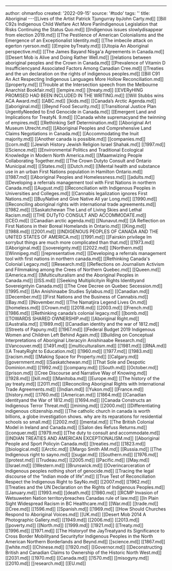 ---
author: ohmanfoo
created: '2022-09-15'
source: '#todo'
tags: ''
title: Aboriginal
---[[Lives of the Artist Patrick Tjungurray byJohn Carty.md]]
[[Bill C92s Indigenous Child Welfare Act More PanIndigenous Legislation that Risks Continuing the Status Quo.md]]
[[Indigenous issues slowlydisappear from election 2019.md]]
[[The Pestilence of American Colonialisms and the Emergence of an Exceptionalist Identity.md]]
[[The imbecile attack on egerton ryerson.md]]
[[Empire byTreaty.md]]
[[Utopia An Aboriginal perspective.md]]
[[The James Bayand Nisg̲a'a Agreements in Canada.md]]
[[Desert Mob is Alive and Doing Rather Well.md]]
[[relations between aboriginal peoples and the Crown in Canada.md]]
[[Prevalence of Vitamin D Insufficiencyand Associated Factors Among Canadian Cree.md]]
[[Treaties and the un declaration on the rights of indigenous peoples.md]]
[[Bill C91 An Act Respecting Indigenous Languages More Hollow Reconciliation.md]]
[[property.md]]
[[Trouble at the Intersection speech from the Melbourne Anarchist Bookfair.md]]
[[empire.md]]
[[treaty.md]]
[[EVERyHING PROMISED HAD BEEN INCLUDED IN THE WRITING.md]]
[[Will Stubbs wins ACA Award.md]]
[[ABC.md]]
[[kids.md]]
[[Canada’s Arctic Agenda.md]]
[[aboriginal.md]]
[[Beynd Food Security.md]]
[[Transitional Justice Plan UrgentlyNeeded to End Genocide in Canada.md]]
[[Emergent Land and Implications for TreatyN. 9.md]]
[[Canada white supremacyand the twinning of empires.md]]
[[Rethinking Self Determination.md]]
[[Aboriginal Art Museum Utrecht.md]]
[[Aboriginal Peoples and Comprehensive Land Claims Negotiations in Canada.md]]
[[Accommodating the Inuit majority.md]]
[[Another canada is possible.md]]
[[companies.md]]
[[corn.md]]
[[Jewish History Jewish Religion Israel Shahak.md]]
[[1997.md]]
[[Science.md]]
[[Environmental Politics and Traditional Ecological Knowledge in Modern North America.md]]
[[Maamwizing People Collaborating Together.md]]
[[The Crown Dutyto Consult and Ontario Municipal.md]]
[[States.md]]
[[Dutch.md]]
[[Mental health and substance use in an urban First Nations population in Hamilton Ontario.md]]
[[1987.md]]
[[Aboriginal Peoples and Homelessness.md]]
[[adults.md]]
[[Developing a referrals management tool with First Nations in northern Canada.md]]
[[August.md]]
[[Reconciliation with Indigenous Peoples in Universities and Colleges.md]]
[[Cannabis legalization ignores First Nations.md]]
[[BuyNative and Give Native All yar Long.md]]
[[1990.md]]
[[Reconciling aboriginal rights with international trade agreements.md]]
[[1982.md]]
[[Saskatchewan The Land of Living Skies and Lethal Racism.md]]
[[THE DUTyTO CONSULT AND ACCOMMODATE.md]]
[[CEO.md]]
[[Canadian arctic agenda.md]]
[[Nunavut.md]]
[[A Reflection on First Nations in their Boreal Homelands in Ontario.md]]
[[King.md]]
[[1988.md]]
[[2001.md]]
[[INDIGENOUS PEOPLES OF CANADA AND THE UNITED STATES OF AMERICA.md]]
[[1991.md]]
[[Fairskin privilege Im sorrybut things are much more complicated than that.md]]
[[1973.md]]
[[Aboriginal.md]]
[[sovereignty.md]]
[[2022.md]]
[[Northern.md]]
[[Winnipeg.md]]
[[representative.md]]
[[Developing a referrals management tool with first nations in northern canada.md]]
[[Rethinking Canada's Colonial Legacy.md]]
[[Research.md]]
[[Reflections on Journalism Activism and Filmmaking among the Crees of Northern Quebec.md]]
[[Queen.md]]
[[America.md]]
[[Multiculturalism and the Aboriginal Peoples in Canada.md]]
[[ISS.md]]
[[Seeking Multiplicityin Rights Identityand Sovereigntyin Canada.md]]
[[The Cree Decree on Quebec Secession.md]]
[[1995.md]]
[[An Anishinaabe Studies Sylabus.md]]
[[Canadian.md]]
[[December.md]]
[[First Nations and the Business of Cannabis.md]]
[[Bay.md]]
[[November.md]]
[[The Namatjira Legend Lives On.md]]
[[homeless.md]]
[[Crown.md]]
[[2018.md]]
[[2003.md]]
[[French.md]]
[[1986.md]]
[[Rethinking canada’s colonial legacy.md]]
[[bomb.md]]
[[TOWARDS SHARED OWNERSHIP.md]]
[[Aboriginal Right.md]]
[[Australia.md]]
[[1989.md]]
[[Canadian identity and the war of 1812.md]]
[[Streets of Papuny.md]]
[[1967.md]]
[[Federal Budget 2019 Indigenous Women and Children Left Behind Again.md]]
[[Building on Conceptual Interpretations of Aboriginal Literacyin Anishinaabe Research.md]]
[[Vancouver.md]]
[[1491.md]]
[[multiculturalism.md]]
[[1981.md]]
[[RNA.md]]
[[A TreatyRight to Education.md]]
[[1960.md]]
[[1977.md]]
[[1983.md]]
[[racism.md]]
[[Making Space for Property.md]]
[[Calgary.md]]
[[government.md]]
[[Saskatchewan.md]]
[[That Sole and Despotic Dominion.md]]
[[1992.md]]
[[company.md]]
[[South.md]]
[[October.md]]
[[prison.md]]
[[Cree Discourse and Narrative Way of Knowing.md]]
[[1928.md]]
[[kill.md]]
[[Manitoba.md]]
[[Europe.md]]
[[The history of the jay treaty.md]]
[[2011.md]]
[[Reconciling Aboriginal Rights with International Trade Agreements.md]]
[[Indian.md]]
[[Yukon.md]]
[[France.md]]
[[history.md]]
[[1760.md]]
[[American.md]]
[[1864.md]]
[[Canadian identityand the War of 1812.md]]
[[1694.md]]
[[Canada Constructs an Indigenous Terror Threat.md]]
[[mining.md]]
[[2000.md]]
[[Differentiating indigenous citizenship.md]]
[[The catholic church in canada is worth billions, a globe investigation shows. why are its reparations for residential schools so small.md]]
[[2002.md]]
[[mental.md]]
[[The British Colonial Model in Ireland and Canada.md]]
[[Salon des Refuss Returns.md]]
[[conquer.md]]
[[1979.md]]
[[The duty to consult and accommodate.md]]
[[INDIAN TREATIES AND AMERICAN EXCEPTIONALISM.md]]
[[Aboriginal People and Sport Policyin Canada.md]]
[[treaties.md]]
[[1823.md]]
[[biological.md]]
[[Arctic.md]]
[[Margo Smith AM.md]]
[[Russia.md]]
[[The Indigenous right to sayno.md]]
[[sugar.md]]
[[Southern.md]]
[[1976.md]]
[[protest.md]]
[[Trudeau.md]]
[[2005.md]]
[[Pacific.md]]
[[May.md]]
[[Israel.md]]
[[Western.md]]
[[Brunswick.md]]
[[Overincarceration of Indigenous peoples nothing short of genocide.md]]
[[Tracing the legal discourse of the “indian mode of life”.md]]
[[True Test of Reconciliation Respect the Indigenous Right to SayNo.md]]
[[2007.md]]
[[1962.md]]
[[Treaties and the UN Declaration on the Rights of Indigenous Peoples.md]]
[[January.md]]
[[1993.md]]
[[death.md]]
[[1980.md]]
[[RCMP Invasion of Wetsuweten Nation territorybreaches Canadas rule of law.md]]
[[In Plain Sight Widespread Racism in BC Healthcare.md]]
[[War.md]]
[[trade.md]]
[[Cree.md]]
[[1596.md]]
[[Spanish.md]]
[[1969.md]]
[[How Should Churches Respond to Aboriginal Voices.md]]
[[UK.md]]
[[Desert Mob 2014 A Photographic Gallery.md]]
[[1949.md]]
[[2006.md]]
[[2013.md]]
[[poverty.md]]
[[North.md]]
[[1999.md]]
[[1921.md]]
[[Treaty.md]]
[[1996.md]]
[[1971.md]]
[[The Historyof the JayTreatyand its Significance to Cross Border Mobilityand Securityfor Indigenous Peoples in the North American Northern Borderlands and Beynd.md]]
[[science.md]]
[[1867.md]]
[[white.md]]
[[Chinese.md]]
[[1920.md]]
[[Governor.md]]
[[Deconstructing British and Canadian Claims to Ownership of the Historic North West.md]]
[[2031.md]]
[[1970.md]]
[[Canada.md]]
[[1570.md]]
[[misogyny.md]]
[[2010.md]]
[[research.md]]
[[EU.md]]

